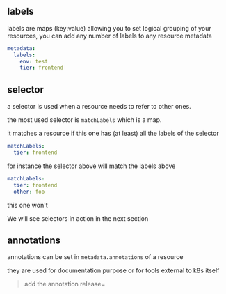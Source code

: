 ## labels

labels are maps (key:value) allowing you to set logical grouping of your resources, you can add any number of labels to any resource metadata

```yaml
metadata:
  labels:
    env: test
    tier: frontend 
```

## selector

a selector is used when a resource needs to refer to other ones.

the most used selector is `matchLabels` which is a map. 

it matches a resource if this one has (at least) all the labels of the selector

```yaml
matchLabels:
  tier: frontend 
```
for instance the selector above will match the labels above

```yaml
matchLabels:
  tier: frontend 
  other: foo
```

this one won't

We will see selectors in action in the next section

## annotations

annotations can be set in `metadata.annotations` of a resource

they are used for documentation purpose or for tools external to k8s itself

> add the annotation release=<today>